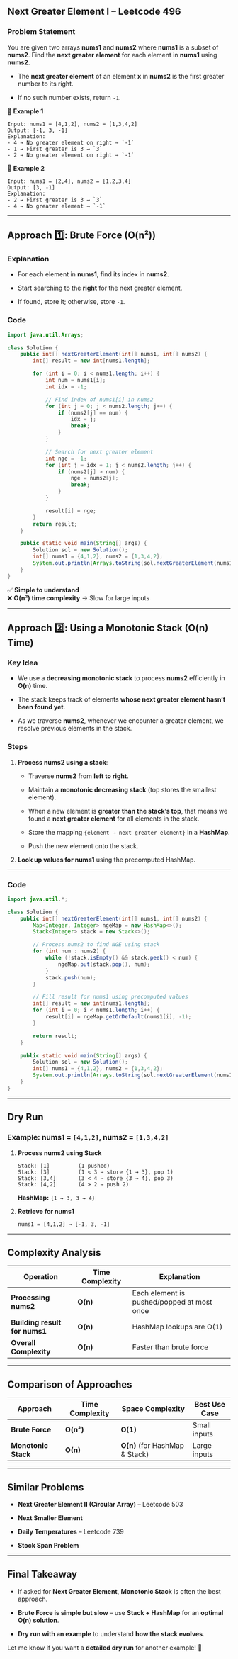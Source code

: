 ## **Next Greater Element I – Leetcode 496**

### **Problem Statement**

You are given two arrays **nums1** and **nums2** where **nums1** is a subset of **nums2**. Find the **next greater element** for each element in **nums1** using **nums2**.

- The **next greater element** of an element **x** in **nums2** is the first greater number to its right.
    
- If no such number exists, return `-1`.
    

🔹 **Example 1**

```text
Input: nums1 = [4,1,2], nums2 = [1,3,4,2]  
Output: [-1, 3, -1]  
Explanation:  
- 4 → No greater element on right → `-1`  
- 1 → First greater is 3 → `3`  
- 2 → No greater element on right → `-1`
```

🔹 **Example 2**

```text
Input: nums1 = [2,4], nums2 = [1,2,3,4]  
Output: [3, -1]  
Explanation:  
- 2 → First greater is 3 → `3`  
- 4 → No greater element → `-1`
```

---

## **Approach 1️⃣: Brute Force (O(n²))**

### **Explanation**

- For each element in **nums1**, find its index in **nums2**.
    
- Start searching to the **right** for the next greater element.
    
- If found, store it; otherwise, store `-1`.
    

### **Code**

```java
import java.util.Arrays;

class Solution {
    public int[] nextGreaterElement(int[] nums1, int[] nums2) {
        int[] result = new int[nums1.length];

        for (int i = 0; i < nums1.length; i++) {
            int num = nums1[i];
            int idx = -1;

            // Find index of nums1[i] in nums2
            for (int j = 0; j < nums2.length; j++) {
                if (nums2[j] == num) {
                    idx = j;
                    break;
                }
            }

            // Search for next greater element
            int nge = -1;
            for (int j = idx + 1; j < nums2.length; j++) {
                if (nums2[j] > num) {
                    nge = nums2[j];
                    break;
                }
            }

            result[i] = nge;
        }
        return result;
    }

    public static void main(String[] args) {
        Solution sol = new Solution();
        int[] nums1 = {4,1,2}, nums2 = {1,3,4,2};
        System.out.println(Arrays.toString(sol.nextGreaterElement(nums1, nums2))); // Output: [-1, 3, -1]
    }
}
```

✅ **Simple to understand**  
❌ **O(n²) time complexity** → Slow for large inputs

---

## **Approach 2️⃣: Using a Monotonic Stack (O(n) Time)**

### **Key Idea**

- We use a **decreasing monotonic stack** to process **nums2** efficiently in **O(n)** time.
    
- The stack keeps track of elements **whose next greater element hasn’t been found yet**.
    
- As we traverse **nums2**, whenever we encounter a greater element, we resolve previous elements in the stack.
    

### **Steps**

1. **Process nums2 using a stack**:
    
    - Traverse **nums2** from **left to right**.
        
    - Maintain a **monotonic decreasing stack** (top stores the smallest element).
        
    - When a new element is **greater than the stack’s top**, that means we found a **next greater element** for all elements in the stack.
        
    - Store the mapping `{element → next greater element}` in a **HashMap**.
        
    - Push the new element onto the stack.
        
2. **Look up values for nums1** using the precomputed HashMap.
    

---

### **Code**

```java
import java.util.*;

class Solution {
    public int[] nextGreaterElement(int[] nums1, int[] nums2) {
        Map<Integer, Integer> ngeMap = new HashMap<>();
        Stack<Integer> stack = new Stack<>();

        // Process nums2 to find NGE using stack
        for (int num : nums2) {
            while (!stack.isEmpty() && stack.peek() < num) {
                ngeMap.put(stack.pop(), num);
            }
            stack.push(num);
        }

        // Fill result for nums1 using precomputed values
        int[] result = new int[nums1.length];
        for (int i = 0; i < nums1.length; i++) {
            result[i] = ngeMap.getOrDefault(nums1[i], -1);
        }

        return result;
    }

    public static void main(String[] args) {
        Solution sol = new Solution();
        int[] nums1 = {4,1,2}, nums2 = {1,3,4,2};
        System.out.println(Arrays.toString(sol.nextGreaterElement(nums1, nums2))); // Output: [-1, 3, -1]
    }
}
```

---

## **Dry Run**

### **Example:** nums1 = `[4,1,2]`, nums2 = `[1,3,4,2]`

1. **Process nums2 using Stack**
    
    ```
    Stack: [1]         (1 pushed)
    Stack: [3]         (1 < 3 → store {1 → 3}, pop 1)
    Stack: [3,4]       (3 < 4 → store {3 → 4}, pop 3)
    Stack: [4,2]       (4 > 2 → push 2)
    ```
    
    **HashMap:** `{1 → 3, 3 → 4}`
    
2. **Retrieve for nums1**
    
    ```
    nums1 = [4,1,2] → [-1, 3, -1]
    ```
    

---

## **Complexity Analysis**

|Operation|Time Complexity|Explanation|
|---|---|---|
|**Processing nums2**|**O(n)**|Each element is pushed/popped at most once|
|**Building result for nums1**|**O(n)**|HashMap lookups are O(1)|
|**Overall Complexity**|**O(n)**|Faster than brute force|

---

## **Comparison of Approaches**

|Approach|Time Complexity|Space Complexity|Best Use Case|
|---|---|---|---|
|**Brute Force**|**O(n²)**|**O(1)**|Small inputs|
|**Monotonic Stack**|**O(n)**|**O(n)** (for HashMap & Stack)|Large inputs|

---

## **Similar Problems**

- **Next Greater Element II (Circular Array)** – Leetcode 503
    
- **Next Smaller Element**
    
- **Daily Temperatures** – Leetcode 739
    
- **Stock Span Problem**
    

---

## **Final Takeaway**

- If asked for **Next Greater Element**, **Monotonic Stack** is often the best approach.
    
- **Brute Force is simple but slow** – use **Stack + HashMap** for an **optimal O(n) solution**.
    
- **Dry run with an example** to understand **how the stack evolves**.
    

Let me know if you want a **detailed dry run** for another example! 🚀